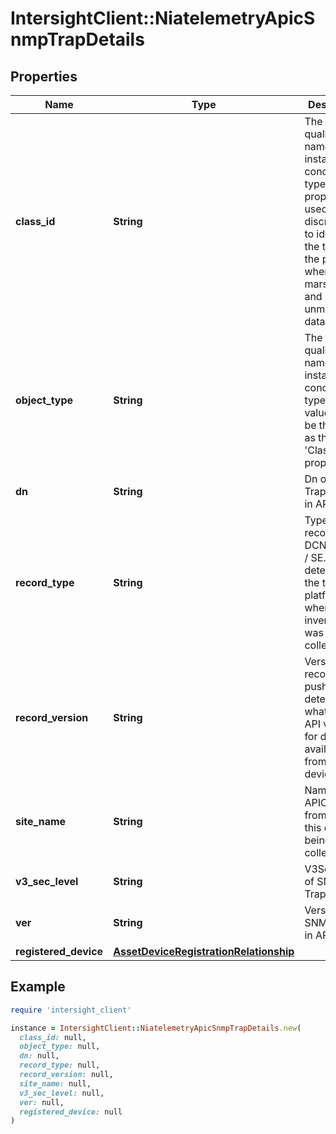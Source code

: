 # IntersightClient::NiatelemetryApicSnmpTrapDetails

## Properties

| Name | Type | Description | Notes |
| ---- | ---- | ----------- | ----- |
| **class_id** | **String** | The fully-qualified name of the instantiated, concrete type. This property is used as a discriminator to identify the type of the payload when marshaling and unmarshaling data. | [default to &#39;niatelemetry.ApicSnmpTrapDetails&#39;] |
| **object_type** | **String** | The fully-qualified name of the instantiated, concrete type. The value should be the same as the &#39;ClassId&#39; property. | [default to &#39;niatelemetry.ApicSnmpTrapDetails&#39;] |
| **dn** | **String** | Dn of SNMP Trap attribute in APIC. | [optional] |
| **record_type** | **String** | Type of record DCNM / APIC / SE. This determines the type of platform where inventory was collected. | [optional] |
| **record_version** | **String** | Version of record being pushed. This determines what was the API version for data available from the device. | [optional] |
| **site_name** | **String** | Name of the APIC site from which this data is being collected. | [optional] |
| **v3_sec_level** | **String** | V3SecLevel of SNMP Trap in APIC. | [optional] |
| **ver** | **String** | Version of SNMP Trap in APIC. | [optional] |
| **registered_device** | [**AssetDeviceRegistrationRelationship**](AssetDeviceRegistrationRelationship.md) |  | [optional] |

## Example

```ruby
require 'intersight_client'

instance = IntersightClient::NiatelemetryApicSnmpTrapDetails.new(
  class_id: null,
  object_type: null,
  dn: null,
  record_type: null,
  record_version: null,
  site_name: null,
  v3_sec_level: null,
  ver: null,
  registered_device: null
)
```


